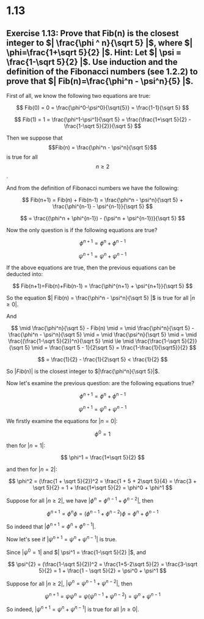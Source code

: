 # 1.13

## Exercise 1.13: Prove that Fib(n) is the closest integer to $| \frac{\phi ^ n}{\sqrt 5} |$, where $| \phi=\frac{1+\sqrt 5}{2} |$. Hint: Let $| \psi = \frac{1-\sqrt 5}{2} |$. Use induction and the definition of the Fibonacci numbers (see 1.2.2) to prove that $| Fib(n)=\frac{\phi^n - \psi^n}{5} |$.

First of all, we know the following two equations are true:

$$
Fib(0) = 0 = \frac{\phi^0-\psi^0}{\sqrt{5}} = \frac{1-1}{\sqrt 5}
$$

$$
Fib(1) = 1 = \frac{\phi^1-\psi^1}{\sqrt 5} = \frac{\frac{1+\sqrt 5}{2} - \frac{1-\sqrt 5}{2}}{\sqrt 5}
$$

Then we suppose that $$Fib(n) = \frac{\phi^n - \psi^n}{\sqrt 5}$$ is true for all $$n\ge2$$.

And from the definition of Fibonacci numbers we have the following:

$$
Fib(n+1) = Fib(n) + Fib(n-1) = \frac{\phi^n - \psi^n}{\sqrt 5} + \frac{\phi^{n-1} - \psi^{n-1}}{\sqrt 5}
$$

$$
= \frac{(\phi^n + \phi^{n-1}) - (\psi^n + \psi^{n-1})}{\sqrt 5}
$$

Now the only question is if the following equations are true?

$$
\phi^{n+1} = \phi^n + \phi^{n-1}
$$

$$
\psi^{n+1} = \psi^n + \psi^{n-1}
$$

If the above equations are true, then the previous equations can be deducted into:

$$
Fib(n+1)=Fib(n)+Fib(n-1) = \frac{\phi^{n+1} + \psi^{n+1}}{\sqrt 5}
$$

So the equation $| Fib(n) = \frac{\phi^n - \psi^n}{\sqrt 5} |$ is true for all $| n\ge0 |$.

And

$$
\mid \frac{\phi^n}{\sqrt 5} - Fib(n) \mid = \mid \frac{\phi^n}{\sqrt 5} - \frac{\phi^n - \psi^n}{\sqrt 5} \mid = \mid \frac{\psi^n}{\sqrt 5} \mid = \mid \frac{(\frac{1-\sqrt 5}{2})^n}{\sqrt 5} \mid \le \mid \frac{\frac{1-\sqrt 5}{2}}{\sqrt 5} \mid = \frac{\sqrt 5 - 1}{2\sqrt 5} = \frac{1-\frac{1}{\sqrt5}}{2}
$$

$$
= \frac{1}{2} - \frac{1}{2\sqrt 5} < \frac{1}{2}
$$

So $|Fib(n)|$ is the closest integer to $|\frac{\phi^n}{\sqrt 5}|$.

Now let's examine the previous question: are the following equations true?

$$
\phi^{n+1} = \phi^n + \phi^{n-1}
$$

$$
\psi^{n+1} = \psi^n + \psi^{n-1}
$$

We firstly examine the equations for $| n=0 |$:

$$
\phi^0 = 1
$$

then for $| n=1 |$:

$$
\phi^1 = \frac{1+\sqrt 5}{2}
$$

and then for $| n = 2 |$:

$$
\phi^2 = (\frac{1 + \sqrt 5}{2})^2 = \frac{1 + 5 + 2\sqrt 5}{4} = \frac{3 + \sqrt 5}{2} = 1 + \frac{1+\sqrt 5}{2} = \phi^0 + \phi^1
$$

Suppose for all $| n \ge 2 |$, we have $| \phi^n = \phi^{n-1} + \phi^{n-2} |$, then

$$
\phi^{n+1} = \phi^n \phi = (\phi^{n-1} + \phi^{n-2}) \phi = \phi^n + \phi^{n-1}
$$

So indeed that $| \phi^{n+1} = \phi^{n} + \phi^{n-1}  |$.

Now let's see if $| \psi^{n+1} = \psi^{n} + \psi^{n-1} |$ is true.

Since $| \psi^0 = 1 |$ and $| \psi^1 = \frac{1-\sqrt 5}{2} |$, and

$$
\psi^{2} = (\frac{1-\sqrt 5}{2})^2 = \frac{1+5-2\sqrt 5}{2} = \frac{3-\sqrt 5}{2} = 1 + \frac{1 - \sqrt 5}{2} = \psi^0 + \psi^1
$$

Suppose for all $| n \ge 2 |$, $| \psi^n = \psi^{n-1} + \psi^{n-2} |$, then

$$
\psi^{n+1} = \psi\psi^n=\psi(\psi^{n-1} + \psi^{n-2})=\psi^n+\psi^{n-1}
$$

So indeed, $| \psi^{n+1}=\psi^n+\psi^{n-1} |$ is true for all $| n \ge 0 |$.